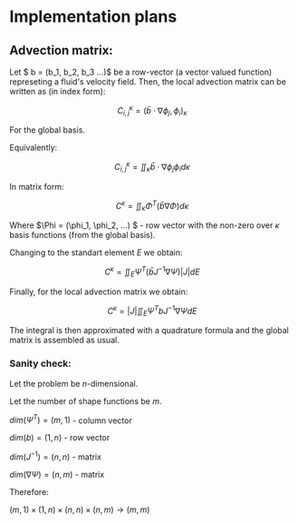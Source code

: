 # Implementation plans

## Advection matrix:

Let $ b = (b_1, b_2, b_3 ...)$ be a row-vector  (a vector valued function) represeting a fluid's velocity field.
Then, the local advection matrix can be written as (in index form):

$$
C_{i, j}^\kappa = (\bar{b} \cdot \nabla \phi_j, \phi_i)_\kappa
$$

For the global basis. 

Equivalently:

$$
C_{i, j}^\kappa = \iint_\kappa \bar{b} \cdot \nabla \phi_j \phi_i d\kappa
$$

In matrix form:

$$
C^\kappa = \iint_\kappa \Phi^T (\bar{b}\nabla \Phi)  d\kappa
$$

Where $\Phi = (\phi_1, \phi_2, ...) $ - row vector with the non-zero over $\kappa$ basis functions (from the global basis).

Changing to the standart element $E$ we obtain:

$$
C^\kappa = \iint_E \Psi^T (\bar{b} J ^{-1} \nabla \Psi) |J| dE
$$

Finally, for the local advection matrix we obtain:

$$
C^\kappa = |J| \iint_E \Psi^T b J ^{-1} \nabla \Psi dE
$$

The integral is then approximated with a quadrature formula and the global matrix is assembled as usual.

### Sanity check:

Let the problem be $n$-dimensional.

Let the number of shape functions be $m$.

$dim (\Psi^T) = (m, 1)$ - column vector

$dim(b) = (1,n)$ - row vector

$dim(J^{-1}) = (n,n)$ - matrix

$dim(\nabla \Psi) = (n , m)$ - matrix

Therefore:

$(m, 1) \times (1,n) \times (n,n) \times (n , m) \rightarrow (m, m)$
